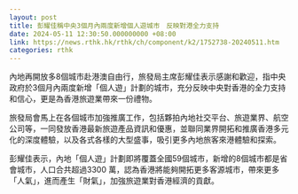 ```yaml
---
layout: post
title: 彭耀佳稱中央3個月內兩度新增個人遊城市　反映對港全力支持
date: 2024-05-11 12:30:50.000000000 +08:00
link: https://news.rthk.hk/rthk/ch/component/k2/1752738-20240511.htm
categories: rthk
---
```


內地再開放多8個城市赴港澳自由行，旅發局主席彭耀佳表示感謝和歡迎，指中央政府於3個月內兩度新增「個人遊」計劃的城市，充分反映中央對香港的全力支持和信心，更是為香港旅遊業帶來一份禮物。

旅發局會馬上在各個城市加強推廣工作，包括夥拍內地社交平台、旅遊業界、航空公司等，一同發放香港最新旅遊產品資訊和優惠，並聯同業界開拓和推廣香港多元化的深度體驗，以及各式各樣的大型盛事，吸引更多內地旅客來港體驗和探索。

彭耀佳表示，內地「個人遊」計劃即將覆蓋全國59個城市，新增的8個城市都是省會城市，人口合共超過3300 萬，認為香港將能夠開拓更多客源城市，帶來更多「人氣」，進而產生「財氣」，加強旅遊業對香港經濟的貢獻。
